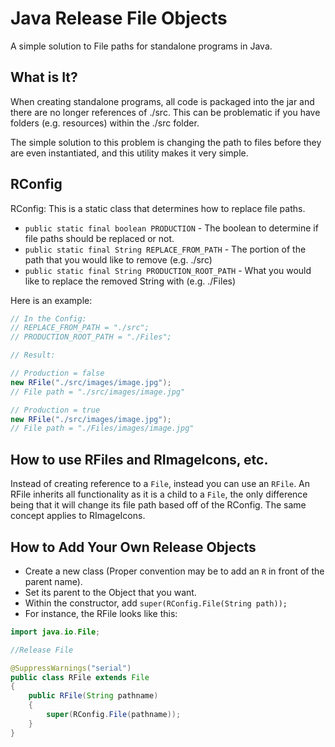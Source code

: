 # Java Release File Objects
A simple solution to File paths for standalone programs in Java.
## What is It?
When creating standalone programs, all code is packaged into the jar and there are no longer references of ./src. This can be problematic if you have folders (e.g. resources) within the ./src folder.

The simple solution to this problem is changing the path to files before they are even instantiated, and this utility makes it very simple.

## RConfig
RConfig: This is a static class that determines how to replace file paths.
- `public static final boolean PRODUCTION` - The boolean to determine if file paths should be replaced or not.
- `public static final String REPLACE_FROM_PATH` - The portion of the path that you would like to remove (e.g. ./src)
- `public static final String PRODUCTION_ROOT_PATH` - What you would like to replace the removed String with (e.g. ./Files)

Here is an example:
```Java
// In the Config:
// REPLACE_FROM_PATH = "./src";
// PRODUCTION_ROOT_PATH = "./Files";

// Result: 

// Production = false
new RFile("./src/images/image.jpg");
// File path = "./src/images/image.jpg"

// Production = true
new RFile("./src/images/image.jpg");
// File path = "./Files/images/image.jpg"
```


## How to use RFiles and RImageIcons, etc.
Instead of creating reference to a `File`, instead you can use an `RFile`. An RFile inherits all functionality as it is a child to a `File`, the only difference being that it will change its file path based off of the RConfig.
The same concept applies to RImageIcons.

## How to Add Your Own Release Objects
- Create a new class (Proper convention may be to add an `R` in front of the parent name).
- Set its parent to the Object that you want.
- Within the constructor, add `super(RConfig.File(String path));`
- For instance, the RFile looks like this:
```Java
import java.io.File;

//Release File

@SuppressWarnings("serial")
public class RFile extends File
{
	public RFile(String pathname)
	{
		super(RConfig.File(pathname));
	}
}

```
